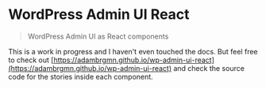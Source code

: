 # WordPress Admin UI React

> WordPress Admin UI as React components

This is a work in progress and I haven't even touched the docs. But feel free to
check out
[https://adambrgmn.github.io/wp-admin-ui-react](https://adambrgmn.github.io/wp-admin-ui-react)
and check the source code for the stories inside each component.
